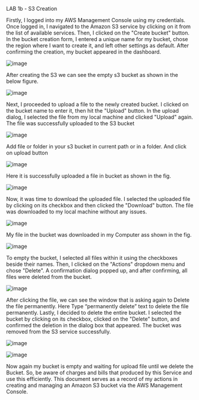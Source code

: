 LAB 1b - S3 Creation

Firstly, I logged into my AWS Management Console using my credentials. Once logged in, I navigated to the Amazon S3 service by clicking on it from the list of available services. Then, I clicked on the "Create bucket" button. In the bucket creation form, I entered a unique name for my bucket, chose the region where I want to create it, and left other settings as default. After confirming the creation, my bucket appeared in the dashboard.

 ![image](https://github.com/sainakka5/S3-Bucket/assets/136338958/b908a902-3062-4278-a58a-e1e371c7c2df)



After creating the S3 we can see the empty s3 bucket as shown in the below figure.
 
![image](https://github.com/sainakka5/S3-Bucket/assets/136338958/583bad7b-fd3f-471c-b791-08ceed8bb80f)


Next, I proceeded to upload a file to the newly created bucket. I clicked on the bucket name to enter it, then hit the "Upload" button. In the upload dialog, I selected the file from my local machine and clicked "Upload" again. The file was successfully uploaded to the S3 bucket

![image](https://github.com/sainakka5/S3-Bucket/assets/136338958/d4d830e5-8b47-4818-8bf5-d3a980bb7f33)
 

Add file or folder in your s3 bucket in current path or in a folder. And click on upload button


 ![image](https://github.com/sainakka5/S3-Bucket/assets/136338958/52d08301-2f2d-4feb-b568-b6089a489ddc)


Here it is successfully uploaded a file in bucket as shown in the fig.

 ![image](https://github.com/sainakka5/S3-Bucket/assets/136338958/88d1eed4-ce53-4a0a-963d-8c04ea51cc81)


Now, it was time to download the uploaded file. I selected the uploaded file by clicking on its checkbox and then clicked the "Download" button. The file was downloaded to my local machine without any issues.

 ![image](https://github.com/sainakka5/S3-Bucket/assets/136338958/bf78ee66-e52d-41e6-b79c-47bdc5479a39)


My file in the bucket was downloaded in my Computer ass shown in the fig.

 ![image](https://github.com/sainakka5/S3-Bucket/assets/136338958/1d810651-c6b9-48e4-93b0-a43f1d36eabb)


To empty the bucket, I selected all files within it using the checkboxes beside their names. Then, I clicked on the "Actions" dropdown menu and chose "Delete". A confirmation dialog popped up, and after confirming, all files were deleted from the bucket.

 ![image](https://github.com/sainakka5/S3-Bucket/assets/136338958/14520afd-aa7e-4514-92a2-58e3d07bd7d6)


After clicking the file, we can see the window that is asking again to Delete the file permanently. Here Type “permanently delete” text to delete the file permanently. 
Lastly, I decided to delete the entire bucket. I selected the bucket by clicking on its checkbox, clicked on the "Delete" button, and confirmed the deletion in the dialog box that appeared. The bucket was removed from the S3 service successfully.
 
![image](https://github.com/sainakka5/S3-Bucket/assets/136338958/82789a25-3af6-4521-8ae6-261d15034158)

![image](https://github.com/sainakka5/S3-Bucket/assets/136338958/4108052a-2449-4b59-b0e5-cde4b9ab7a18)
 

Now again my bucket is empty and waiting for upload file until we delete the Bucket.
So, be aware of charges and bills that produced by this Service and use this efficiently.
This document serves as a record of my actions in creating and managing an Amazon S3 bucket via the AWS Management Console.

